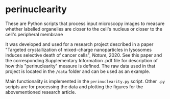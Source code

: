 # perinuclearity
These are Python scripts that process input microscopy images to measure whether labelled organelles are closer 
to the cell's nucleus or closer to the cell's peripheral membrane

It was developed and used for a research project described in a paper "Targeted crystallization of mixed-charge 
nanoparticles in lysosomes induces selective death of cancer cells", *Nature*, 2020. See this paper and the
corresponding Supplementary Information .pdf file for description of how this "perinuclearity"
measure is defined.
The raw data used in that project is located in the ```/data``` folder and can be used as an example.

Main functionality is implemented in the ```perinuclearity.py``` script. Other  ```.py``` scripts are for processing the
data and plotting the figures for the abovementioned research article.